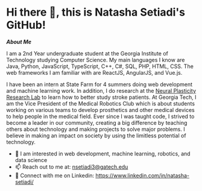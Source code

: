 # Hi there 👋, this is Natasha Setiadi's GitHub!

***About Me***

I am a 2nd Year undergraduate student at the Georgia Institute of Technology studying Computer Science. My main languages I know are Java, Python, JavaScript, TypeScript, C++, C#, SQL, PHP, HTML, CSS. The web frameworks I am familiar with are ReactJS, AngularJS, and Vue.js. 

I have been an intern at State Farm for 4 summers doing web development and machine learning work. In addition, I do research at the <a href="https://github.com/npresearchlab">Neural Plasticity Research Lab</a> to learn how to better study stroke patients. At Georgia Tech, I am the Vice President of the Medical Robotics Club which is about students working on various teams to develop prosthetics and other medical devices to help people in the medical field. Ever since I was taught code, I strived to become a leader in our community, creating a big difference by teaching others about technology and making projects to solve major problems. I believe in making an impact on society by using the limitless potential of technology.
- 🤖 I am interested in web development, machine learning, robotics, and data science
- 📫 Reach out to me at: <a href="nsetiadi3@gatech.edu">nsetiadi3@gatech.edu</a>
- 🙌 Connect with me on Linkedin: https://www.linkedin.com/in/natasha-setiadi/



